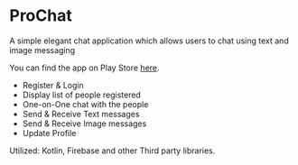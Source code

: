 # ProChat

A simple elegant chat application which allows users to chat using text and image messaging

You can find the app on Play Store [here](https://play.google.com/store/apps/details?id=com.vaibhavdhunde.android.practice.prochat).

 - Register & Login
 - Display list of people registered
 - One-on-One chat with the people
 - Send & Receive Text messages
 - Send & Receive Image messages
 - Update Profile

Utilized: Kotlin, Firebase and other Third party libraries.

